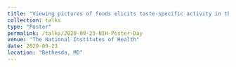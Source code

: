 ```yaml
---
title: "Viewing pictures of foods elicits taste-specific activity in the gustatory insular cortex"
collection: talks
type: "Poster"
permalink: /talks/2020-09-23-NIH-Poster-Day
venue: "The National Institutes of Health"
date: 2020-09-23
location: "Bethesda, MD"
---
```



